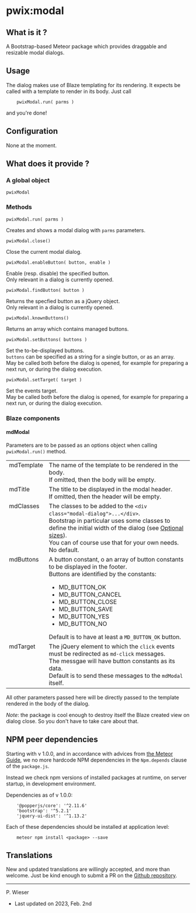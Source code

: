 # pwix:modal

## What is it ?

A Bootstrap-based Meteor package which provides draggable and resizable modal dialogs.

## Usage

The dialog makes use of Blaze templating for its rendering. It expects be called with a template to render in its body. Just call
```
    pwixModal.run( parms )
```
and you're done!

## Configuration

None at the moment.

## What does it provide ?

### A global object

`pwixModal`

### Methods

`pwixModal.run( parms )`

Creates and shows a modal dialog with `parms` parameters.

`pwixModal.close()`

Close the current modal dialog.

`pwixModal.enableButton( button, enable )`

Enable (resp. disable) the specified button.<br />
Only relevant in a dialog is currently opened.

`pwixModal.findButton( button )`

Returns the specfied button as a jQuery object.<br />
Only relevant in a dialog is currently opened.

`pwixModal.knownButtons()`

Returns an array which contains managed buttons.

`pwixModal.setButtons( buttons )`

Set the to-be-displayed buttons.<br />
`buttons` can be specified as a string for a single button, or as an array.<br />
May be called both before the dialog is opened, for example for preparing a next run, or during the dialog execution.

`pwixModal.setTarget( target )`

Set the events target.<br />
May be called both before the dialog is opened, for example for preparing a next run, or during the dialog execution.

### Blaze components

#### mdModal

Parameters are to be passed as an options object when calling `pwixModal.run()` method.

<table>
<tr>
<td style="vertical-align: top;">
mdTemplate
</td>
<td style="vertical-align: top;">
The name of the template to be rendered in the body.<br />
If omitted, then the body will be empty.
</td>
</tr>

<tr>
<td style="vertical-align: top;">
mdTitle
</td>
<td style="vertical-align: top;">
The title to be displayed in the modal header.<br />
If omitted, then the header will be empty.
</td>
</tr>

<tr>
<td style="vertical-align: top;">
mdClasses
</td>
<td style="vertical-align: top;">
The classes to be added to the <code>&lt;div class="modal-dialog">...&lt;/div></code>.<br />
Bootstrap in particular uses some classes to define the initial width of the dialog (see <a href="https://getbootstrap.com/docs/5.3/components/modal/#optional-sizes">Optional sizes</a>).<br />
You can of course use that for your own needs.<br />
No default.
</td>
</tr>

<tr>
<td style="vertical-align: top;">
mdButtons
</td>
<td style="vertical-align: top;">
A button constant, o an array of button constants to be displayed in the footer.<br />
Buttons are identified by the constants:
<ul>
<li>MD_BUTTON_OK</li>
<li>MD_BUTTON_CANCEL</li>
<li>MD_BUTTON_CLOSE</li>
<li>MD_BUTTON_SAVE</li>
<li>MD_BUTTON_YES</li>
<li>MD_BUTTON_NO</li>
</ul>
Default is to have at least a <code>MD_BUTTON_OK</code> button.
</td>
</tr>

<tr>
<td style="vertical-align: top;">
mdTarget
</td>
<td style="vertical-align: top;">
The jQuery element to which the <code>click</code> events must be redirected as <code>md-click</code> messages.<br />
The messgae will have button constants as its data.<br />
Default is to send these messages to the <code>mdModal</code> itself.
</td>
</tr>
</table>

All other parameters passed here will be directly passed to the template rendered in the body of the dialog.

_Note_: the package is cool enough to destroy itself the Blaze created view on dialog close. So you don't have to take care about that.

## NPM peer dependencies

Starting with v 1.0.0, and in accordance with advices from [the Meteor Guide](https://guide.meteor.com/writing-atmosphere-packages.html#npm-dependencies), we no more hardcode NPM dependencies in the `Npm.depends` clause of the `package.js`. 

Instead we check npm versions of installed packages at runtime, on server startup, in development environment.

Dependencies as of v 1.0.0:
```
    '@popperjs/core': '^2.11.6'
    'bootstrap': '^5.2.1'
    'jquery-ui-dist': '^1.13.2'
```
Each of these dependencies should be installed at application level:
```
    meteor npm install <package> --save
```

## Translations

New and updated translations are willingly accepted, and more than welcome. Just be kind enough to submit a PR on the [Github repository](https://github.com/trychlos/pwix-modal/pulls).

---
P. Wieser
- Last updated on 2023, Feb. 2nd
